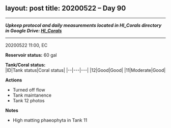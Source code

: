 layout: post
title: 20200522 – Day 90
---

---
***Upkeep protocol and daily measurements located in HI_Corals directory in Google Drive: [HI_Corals](https://drive.google.com/drive/u/1/folders/1Dxil5Lj1ynvuIuGDWx9_AyqkdplIcCZQ)***

---
20200522 11:00, EC

**Reservoir status:** 60 gal

**Tank/Coral status:**  
|ID|Tank status|Coral status|
|--|---|---|
|12|Good|Good|
|11|Moderate|Good|

**Actions**  
- Turned off flow
- Tank maintanence
- Tank 12 photos

**Notes**  
- High matting phaeophyta in Tank 11